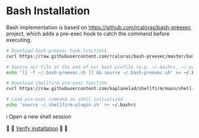 # Bash Installation

Bash implementation is based on https://github.com/rcaloras/bash-preexec project, which adds a pre-exec hook to catch the command before executing.

```bash
# Download bash-preexec hook functions. 
curl https://raw.githubusercontent.com/rcaloras/bash-preexec/master/bash-preexec.sh -o ~/.bash-preexec.sh

# Source our file at the end of our bash profile (e.g. ~/.bashrc, ~/.profile, or ~/.bash_profile)
echo '[[ -f ~/.bash-preexec.sh ]] && source ~/.bash-preexec.sh' >> ~/.bashrc

# Download shellfirm pre-exec function
curl https://raw.githubusercontent.com/kaplanelad/shellfirm/main/shell-plugins/shellfirm.plugin.sh -o ~/.shellfirm-plugin.sh

# Load pre-exec command on shell initialized
echo 'source ~/.shellfirm-plugin.sh' >> ~/.bashrc
```

:information_source: Open a new shell session


:eyes: :eyes: [Verify installation](../../README.md#verify-installation) :eyes: :eyes:
